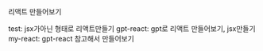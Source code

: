 리액트 만들어보기

test: jsx가아닌 형태로 리액트만들기
gpt-react: gpt로 리액트 만들어보기, jsx만들기
my-react: gpt-react 참고해서 만들어보기
